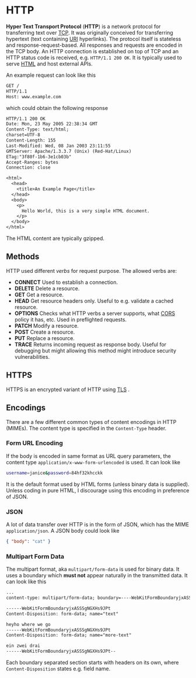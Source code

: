 # HTTP

**Hyper Text Transport Protocol** (**HTTP**) is a network protocol for
transferring text over [TCP](../tcp). It was originally conceived for
transferring hypertext (text containing [URI](../../url) hyperlinks). The
protocol itself is stateless and response-request-based. All responses and
requests are encoded in the TCP body. An HTTP connection is established on top
of TCP and an HTTP status code is received, e.g. `HTTP/1.1 200 OK`. It is
typically used to serve [HTML](../../../programming/data_formats/html) and host
external APIs.

An example request can look like this

```txt
GET /
HTTP/1.1
Host: www.example.com
```

which could obtain the following response

```txt
HTTP/1.1 200 OK
Date: Mon, 23 May 2005 22:38:34 GMT
Content-Type: text/html;
charset=UTF-8
Content-Length: 155
Last-Modified: Wed, 08 Jan 2003 23:11:55
GMTServer: Apache/1.3.3.7 (Unix) (Red-Hat/Linux)
ETag:"3f80f-1b6-3e1cb03b"
Accept-Ranges: bytes
Connection: close

<html>
  <head>
    <title>An Example Page</title>
  </head>
  <body>
    <p>
      Hello World, this is a very simple HTML document.
    </p>
  </body>
</html>
```

The HTML content are typically gzipped.

## Methods

HTTP used different _verbs_ for request purpose. The allowed verbs are:

- **CONNECT** Used to establish a connection.
- **DELETE** Delete a resource.
- **GET** Get a resource.
- **HEAD** Get resource headers only. Useful to e.g. validate a cached resource.
- **OPTIONS** Checks what HTTP verbs a server supports, what [CORS](./cors)
  policy it has, etc. Used in preflighted requests.
- **PATCH** Modify a resource.
- **POST** Create a resource.
- **PUT** Replace a resource.
- **TRACE** Returns incoming request as response body. Useful for debugging but
  might allowing this method might introduce security vulnerabilities.

## HTTPS

HTTPS is an encrypted variant of HTTP using [TLS](../tls/README) .

## Encodings

There are a few different common types of content encodings in HTTP (MIMEs). The
content type is specified in the `Content-Type` header.

### Form URL Encoding

If the body is encoded in same format as URL query parameters, the content type
`application/x-www-form-urlencoded` is used. It can look like

```sh
username=janice&password=84hf32khcckk
```

It is the default format used by HTML forms (unless binary data is supplied).
Unless coding in pure HTML, I discourage using this encoding in preference of
JSON.

### JSON

A lot of data transfer over HTTP is in the form of JSON, which has the MIME
`application/json`. A JSON body could look like

```json
{ "body": "cat" }
```

### Multipart Form Data

The multipart format, aka `multipart/form-data` is used for binary data. It uses
a boundary which **must not** appear naturally in the transmitted data. It can
look like this

```txt
...
content-type: multipart/form-data; boundary=----WebKitFormBoundaryjxASSSgNGXHs9JPt

------WebKitFormBoundaryjxASSSgNGXHs9JPt
Content-Disposition: form-data; name="text"

heyho where we go
------WebKitFormBoundaryjxASSSgNGXHs9JPt
Content-Disposition: form-data; name="more-text"

ein zwei drai
------WebKitFormBoundaryjxASSSgNGXHs9JPt--
```

Each boundary separated section starts with headers on its own, where
`Content-Disposition` states e.g. field name.
